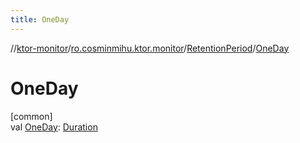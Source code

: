```yaml
---
title: OneDay
---
```

//[ktor-monitor](../../../index.html)/[ro.cosminmihu.ktor.monitor](../index.html)/[RetentionPeriod](index.html)/[OneDay](-one-day.html)



# OneDay



[common]\
val [OneDay](-one-day.html): [Duration](https://kotlinlang.org/api/core/kotlin-stdlib/kotlin.time/-duration/index.html)



